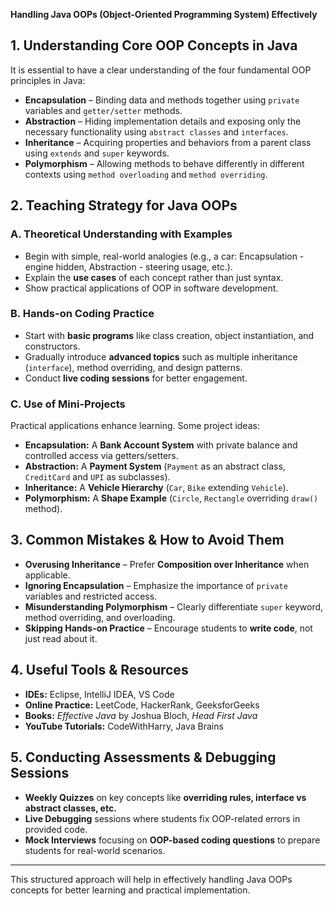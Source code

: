 **Handling Java OOPs (Object-Oriented Programming System) Effectively**

## **1. Understanding Core OOP Concepts in Java**

It is essential to have a clear understanding of the four fundamental OOP principles in Java:

- **Encapsulation** – Binding data and methods together using `private` variables and `getter/setter` methods.
- **Abstraction** – Hiding implementation details and exposing only the necessary functionality using `abstract classes` and `interfaces`.
- **Inheritance** – Acquiring properties and behaviors from a parent class using `extends` and `super` keywords.
- **Polymorphism** – Allowing methods to behave differently in different contexts using `method overloading` and `method overriding`.

## **2. Teaching Strategy for Java OOPs**

### **A. Theoretical Understanding with Examples**
- Begin with simple, real-world analogies (e.g., a car: Encapsulation - engine hidden, Abstraction - steering usage, etc.).
- Explain the **use cases** of each concept rather than just syntax.
- Show practical applications of OOP in software development.

### **B. Hands-on Coding Practice**
- Start with **basic programs** like class creation, object instantiation, and constructors.
- Gradually introduce **advanced topics** such as multiple inheritance (`interface`), method overriding, and design patterns.
- Conduct **live coding sessions** for better engagement.

### **C. Use of Mini-Projects**
Practical applications enhance learning. Some project ideas:
- **Encapsulation:** A **Bank Account System** with private balance and controlled access via getters/setters.
- **Abstraction:** A **Payment System** (`Payment` as an abstract class, `CreditCard` and `UPI` as subclasses).
- **Inheritance:** A **Vehicle Hierarchy** (`Car`, `Bike` extending `Vehicle`).
- **Polymorphism:** A **Shape Example** (`Circle`, `Rectangle` overriding `draw()` method).

## **3. Common Mistakes & How to Avoid Them**
- **Overusing Inheritance** – Prefer **Composition over Inheritance** when applicable.
- **Ignoring Encapsulation** – Emphasize the importance of `private` variables and restricted access.
- **Misunderstanding Polymorphism** – Clearly differentiate `super` keyword, method overriding, and overloading.
- **Skipping Hands-on Practice** – Encourage students to **write code**, not just read about it.

## **4. Useful Tools & Resources**
- **IDEs:** Eclipse, IntelliJ IDEA, VS Code
- **Online Practice:** LeetCode, HackerRank, GeeksforGeeks
- **Books:** *Effective Java* by Joshua Bloch, *Head First Java*
- **YouTube Tutorials:** CodeWithHarry, Java Brains

## **5. Conducting Assessments & Debugging Sessions**
- **Weekly Quizzes** on key concepts like **overriding rules, interface vs abstract classes, etc.**
- **Live Debugging** sessions where students fix OOP-related errors in provided code.
- **Mock Interviews** focusing on **OOP-based coding questions** to prepare students for real-world scenarios.

---

This structured approach will help in effectively handling Java OOPs concepts for better learning and practical implementation.
